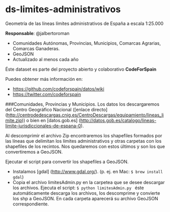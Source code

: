 # ds-limites-administrativos
Geometría de las líneas límites administrativos de España a escala 1:25.000

**Responsable**: @jalbertoroman
- Comunidades Autónomas, Provincias, Municipios, Comarcas Agrarias, Comarcas Ganaderas.
- GeoJSON
- Actualizado al menos cada año

Éste dataset es parte del proyecto abierto y colaborativo **CodeForSpain**

Puedes obtener más información en:

 + https://github.com/codeforspain/datos/wiki
 + https://twitter.com/codeforspain
 

###Comunidades, Provincias y Municipios.
 Los datos los descargaremos del Centro Geográfico Nacional ([enlace directo] (http://centrodedescargas.cnig.es/CentroDescargas/equipamiento/lineas_limite.zip))
 o bien en [datos.gob.es] (http://datos.gob.es/catalogo/lineas-limite-jurisdiccionales-de-espana-0).
 
 Al descomprimir el archivo Zip encontraremos los shapefiles formados por las líneas que delimitan los límites administrativos y otras carpetas con los shapefiles de los recintos. Nos quedaremos con estos últimos y son los que convertiremos a GeoJSON. 
 
 Ejecutar el script para convertir los shapefiles a GeoJSON.
   + Instalamos [gdal] (http://www.gdal.org/). (p. ej. en Mac: `$ brew install gdal`)
   + Copia el archivo limitesAdmin.py en la carpetea que se desee descargar los archivos. Ejecuta el script: `$ python limitesAdmin.py ` éste automáticamente descarga los archivos, los descomprime y convierte los shp a GeoJSON. En cada carpeta aparecerá su archivo GeoJSON correspondiente.

